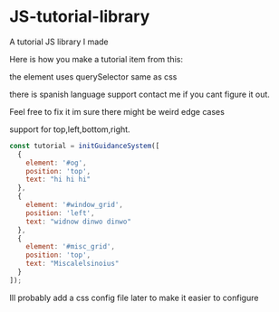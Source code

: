 # JS-tutorial-library
A tutorial JS library I made

Here is how you make a tutorial item from this:

the element uses querySelector same as css

there is spanish language support contact me if you cant figure it out.

Feel free to fix it im sure there might be weird edge cases

support for top,left,bottom,right.


```js
const tutorial = initGuidanceSystem([
  {
    element: '#og',
    position: 'top',
    text: "hi hi hi"
  },
  {
    element: '#window_grid',
    position: 'left',
    text: "widnow dinwo dinwo"
  },
  {
    element: '#misc_grid',
    position: 'top',
    text: "Miscalelsinoius"
  }
]);
```

Ill probably add a css config file later to make it easier to configure

